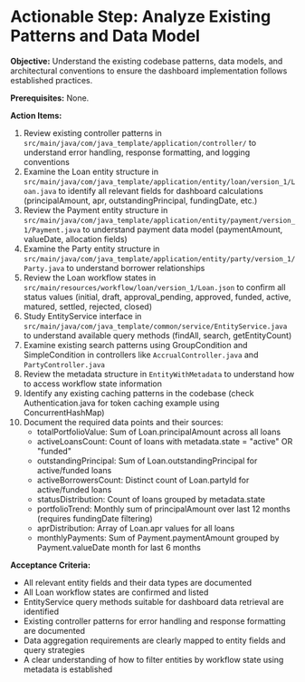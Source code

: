 # Actionable Step: Analyze Existing Patterns and Data Model

**Objective:** Understand the existing codebase patterns, data models, and architectural conventions to ensure the dashboard implementation follows established practices.

**Prerequisites:** None.

**Action Items:**
1. Review existing controller patterns in `src/main/java/com/java_template/application/controller/` to understand error handling, response formatting, and logging conventions
2. Examine the Loan entity structure in `src/main/java/com/java_template/application/entity/loan/version_1/Loan.java` to identify all relevant fields for dashboard calculations (principalAmount, apr, outstandingPrincipal, fundingDate, etc.)
3. Review the Payment entity structure in `src/main/java/com/java_template/application/entity/payment/version_1/Payment.java` to understand payment data model (paymentAmount, valueDate, allocation fields)
4. Examine the Party entity structure in `src/main/java/com/java_template/application/entity/party/version_1/Party.java` to understand borrower relationships
5. Review the Loan workflow states in `src/main/resources/workflow/loan/version_1/Loan.json` to confirm all status values (initial, draft, approval_pending, approved, funded, active, matured, settled, rejected, closed)
6. Study EntityService interface in `src/main/java/com/java_template/common/service/EntityService.java` to understand available query methods (findAll, search, getEntityCount)
7. Examine existing search patterns using GroupCondition and SimpleCondition in controllers like `AccrualController.java` and `PartyController.java`
8. Review the metadata structure in `EntityWithMetadata` to understand how to access workflow state information
9. Identify any existing caching patterns in the codebase (check Authentication.java for token caching example using ConcurrentHashMap)
10. Document the required data points and their sources:
    - totalPortfolioValue: Sum of Loan.principalAmount across all loans
    - activeLoansCount: Count of loans with metadata.state = "active" OR "funded"
    - outstandingPrincipal: Sum of Loan.outstandingPrincipal for active/funded loans
    - activeBorrowersCount: Distinct count of Loan.partyId for active/funded loans
    - statusDistribution: Count of loans grouped by metadata.state
    - portfolioTrend: Monthly sum of principalAmount over last 12 months (requires fundingDate filtering)
    - aprDistribution: Array of Loan.apr values for all loans
    - monthlyPayments: Sum of Payment.paymentAmount grouped by Payment.valueDate month for last 6 months

**Acceptance Criteria:**
- All relevant entity fields and their data types are documented
- All Loan workflow states are confirmed and listed
- EntityService query methods suitable for dashboard data retrieval are identified
- Existing controller patterns for error handling and response formatting are documented
- Data aggregation requirements are clearly mapped to entity fields and query strategies
- A clear understanding of how to filter entities by workflow state using metadata is established

